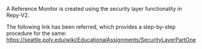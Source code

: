 A Reference Monitor is created using the security layer functionality in Repy-V2.

The following link has been referred, which provides a step-by-step procedure for the same:
https://seattle.poly.edu/wiki/EducationalAssignments/SecurityLayerPartOne
